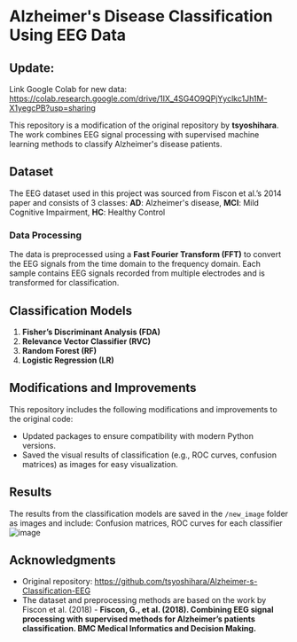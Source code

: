 # Alzheimer's Disease Classification Using EEG Data

## Update: 
Link Google Colab for new data: https://colab.research.google.com/drive/1IX_4SG4O9QPjYyclkc1Jh1M-X1yegcPB?usp=sharing

This repository is a modification of the original repository by **tsyoshihara**. The work combines EEG signal processing with supervised machine learning methods to classify Alzheimer's disease patients.

## Dataset
The EEG dataset used in this project was sourced from Fiscon et al.’s 2014 paper and consists of 3 classes: **AD**: Alzheimer's disease, **MCI**: Mild Cognitive Impairment, **HC**: Healthy Control

### Data Processing
The data is preprocessed using a **Fast Fourier Transform (FFT)** to convert the EEG signals from the time domain to the frequency domain. Each sample contains EEG signals recorded from multiple electrodes and is transformed for classification.

## Classification Models
1. **Fisher’s Discriminant Analysis (FDA)**
2. **Relevance Vector Classifier (RVC)**
3. **Random Forest (RF)**
4. **Logistic Regression (LR)**

## Modifications and Improvements
This repository includes the following modifications and improvements to the original code:
- Updated packages to ensure compatibility with modern Python versions.
- Saved the visual results of classification (e.g., ROC curves, confusion matrices) as images for easy visualization.

## Results
The results from the classification models are saved in the `/new_image` folder as images and include: Confusion matrices, ROC curves for each classifier
![image](https://github.com/user-attachments/assets/8a7e97e1-77b5-4f21-b5f7-e34315bd7913)

## Acknowledgments
- Original repository: https://github.com/tsyoshihara/Alzheimer-s-Classification-EEG
- The dataset and preprocessing methods are based on the work by Fiscon et al. (2018) - **Fiscon, G., et al. (2018). Combining EEG signal processing with supervised methods for Alzheimer’s patients classification. BMC Medical Informatics and Decision Making.**
